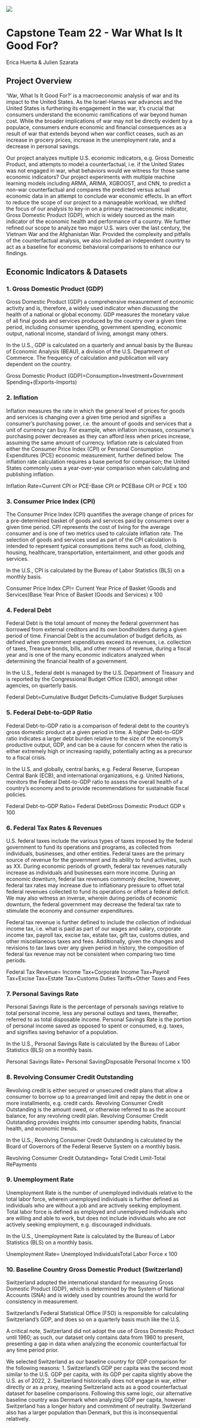 ![](America.gif.gif)
# Capstone Team 22 - War What Is It Good For?
Erica Huerta & Julien Szarata

## Project Overview
‘War, What Is It Good For?’ is a macroeconomic analysis of war and its impact to the United States. As the Israel-Hamas war advances and the United States is furthering its engagement in the war, it’s crucial that consumers understand the economic ramifications of war beyond human cost. While the broader implications of war may not be directly evident by a populace, consumers endure economic and financial consequences as a result of war that extends beyond when war conflict ceases, such as an increase in grocery prices, increase in the unemployment rate, and a decrease in personal savings. 

Our project analyzes multiple U.S. economic indicators, e.g. Gross Domestic Product, and attempts to model a counterfactual, i.e. if the United States was not engaged in war, what behaviors would we witness for those same economic indicators? Our project experiments with multiple machine learning models including ARMA, ARIMA, XGBOOST, and CNN, to predict a non-war counterfactual and compares the predicted versus actual economic data in an attempt to conclude war economic effects. In an effort to reduce the scope of our project to a manageable workload, we shifted the focus of our analysis to key-in on a primary macroeconomic indicator, Gross Domestic Product (GDP), which is widely sourced as the main indicator of the economic health and performance of a country. We further refined our scope to analyze two major U.S. wars over the last century, the Vietnam War and the Afghanistan War. Provided the complexity and pitfalls of the counterfactual analysis, we also included an independent country to act as a baseline for economic behavioral comparisons to enhance our findings. 

## Economic Indicators & Datasets

### 1. Gross Domestic Product (GDP)
Gross Domestic Product (GDP) a comprehensive measurement of economic activity and is, therefore, a widely used indicator when discussing the health of a national or global economy. GDP measures the monetary value of all final goods and services produced by the country over a given time period, including consumer spending, government spending, economic output, national income, standard of living, amongst many others. 

In the U.S., GDP is calculated on a quarterly and annual basis by the Bureau of Economic Analysis (BEAU), a division of the U.S. Department of Commerce. The frequency of calculation and publication will vary dependent on the country. 

Gross Domestic Product (GDP)=Consumption+Investment+Government Spending+(Exports-Imports)

### 2. Inflation
Inflation measures the rate in which the general level of prices for goods and services is changing over a given time period and signifies a consumer’s purchasing power, i.e. the amount of goods and services that a unit of currency can buy. For example, when inflation increases, consumer’s purchasing power decreases as they can afford less when prices increase, assuming the same amount of currency. 
Inflation rate is calculated from either the Consumer Price Index (CPI) or Personal Consumption Expenditures (PCE) economic measurement, further defined below. The inflation rate calculation requires a base period for comparison; the United States commonly uses a year-over-year comparison when calculating and publishing inflation. 

Inflation Rate=Current CPI or PCE-Base CPI or PCEBase CPI or PCE x 100

### 3. Consumer Price Index (CPI)
The Consumer Price Index (CPI) quantifies the average change of prices for a pre-determined basket of goods and services paid by consumers over a given time period. CPI represents the cost of living for the average consumer and is one of two metrics used to calculate inflation rate. The selection of goods and services used as part of the CPI calculation is intended to represent typical consumptions items such as food, clothing, housing, healthcare, transportation, entertainment, and other goods and services. 

In the U.S., CPI is calculated by the Bureau of Labor Statistics (BLS) on a monthly basis. 

Consumer Price Index CPI= Current Year Price of Basket (Goods and Services)Base Year Price of Basket (Goods and Services) x 100

### 4. Federal Debt
Federal Debt is the total amount of money the federal government has borrowed from external creditors and its own bondholders during a given period of time. Financial Debt is the accumulation of budget deficits, as defined when government expenditures exceed its revenues, i.e. collection of taxes, Treasure bonds, bills, and other means of revenue, during a fiscal year and is one of the many economic indicators analyzed when determining the financial health of a government. 

In the U.S., federal debt is managed by the U.S. Department of Treasury and is reported by the Congressional Budget Office (CBO), amongst other agencies, on quarterly basis.

Federal Debt=Cumulative Budget Deficits-Cumulative Budget Surpluses

### 5. Federal Debt-to-GDP Ratio
Federal Debt-to-GDP ratio is a comparison of federal debt to the country’s gross domestic product at a given period in time. A higher Debt-to-GDP ratio indicates a larger debt burden relative to the size of the economy’s productive output, GDP, and can be a cause for concern when the ratio is either extremely high or increasing rapidly, potentially acting as a precursor to a fiscal crisis.

In the U.S. and globally, central banks, e.g. Federal Reserve, European Central Bank (ECB), and international organizations, e.g. United Nations, monitors the Federal Debt-to-GDP ratio to assess the overall health of a country’s economy and to provide recommendations for sustainable fiscal policies. 

Federal Debt-to-GDP Ratio= Federal DebtGross Domestic Product GDP x 100

### 6. Federal Tax Rates & Revenues
U.S. federal taxes include the various types of taxes imposed by the federal government to fund its operations and programs, as collected from individuals, businesses, and other entities. Federal taxes are the primary source of revenue for the government and its ability to fund activities, such as XX. During economic periods of growth, federal tax revenues naturally increase as individuals and businesses earn more income. During an economic downturn, federal tax revenues commonly decline, however, federal tax rates may increase due to inflationary pressure to offset total federal revenues collected to fund its operations or offset a federal deficit. We may also witness an inverse, wherein during periods of economic downturn, the federal government may decrease the federal tax rate to stimulate the economy and consumer expenditures.

Federal tax revenue is further defined to include the collection of individual income tax, i.e. what is paid as part of our wages and salary, corporate income tax, payroll tax, excise tax, estate tax, gift tax, customs duties, and other miscellaneous taxes and fees. Additionally, given the changes and revisions to tax laws over any given period in history, the composition of federal tax revenue may not be consistent when comparing two time periods. 

Federal Tax Revenue= Income Tax+Corporate Income Tax+Payroll Tax+Excise Tax+Estate Tax+Customs Duties Tariffs+Other Taxes and Fees

### 7. Personal Savings Rate
Personal Savings Rate is the percentage of personals savings relative to total personal income, less any personal outlays and taxes, thereafter, referred to as total disposable income. Personal Savings Rate is the portion of personal income saved as opposed to spent or consumed, e.g. taxes, and signifies saving behavior of a population. 

In the U.S., Personal Savings Rate is calculated by the Bureau of Labor Statistics (BLS) on a monthly basis. 

Personal Savings Rate= Personal SavingDisposable Personal Income x 100

### 8. Revolving Consumer Credit Outstanding
Revolving credit is either secured or unsecured credit plans that allow a consumer to borrow up to a prearranged limit and repay the debt in one or more installments, e.g. credit cards. Revolving Consumer Credit Outstanding is the amount owed, or otherwise referred to as the account balance, for any revolving credit plan. Revolving Consumer Credit Outstanding provides insights into consumer spending habits, financial health, and economic trends. 

In the U.S., Revolving Consumer Credit Outstanding is calculated by the Board of Governors of the Federal Reserve System on a monthly basis. 

Revolving Consumer Credit Outstanding= Total Credit Limit-Total RePayments

### 9. Unemployment Rate
Unemployment Rate is the number of unemployed individuals relative to the total labor force, wherein unemployed individuals is further defined as individuals who are without a job and are actively seeking employment. Total labor force is defined as employed and unemployed individuals who are willing and able to work, but does not include individuals who are not actively seeking employment, e.g. discouraged individuals.

In the U.S., Unemployment Rate is calculated by the Bureau of Labor Statistics (BLS) on a monthly basis. 

Unemployment Rate= Unemployed IndividualsTotal Labor Force x 100

### 10. Baseline Country Gross Domestic Product (Switzerland)
Switzerland adopted the international standard for measuring Gross Domestic Product (GDP), which is determined by the System of National Accounts (SNA) and is widely used by countries around the world for consistency in measurement. 

Switzerland’s Federal Statistical Office (FSO) is responsible for calculating Switzerland’s GDP, and does so on a quarterly basis much like the U.S. 

A critical note, Switzerland did not adopt the use of Gross Domestic Product until 1960; as such, our dataset only contains data from 1960 to present, presenting a gap in data when analyzing the economic counterfactual for any time period prior. 

We selected Switzerland as our baseline country for GDP comparison for the following reasons: 1. Switzerland’s GDP per capita was the second most similar to the U.S. GDP per capita, with its GDP per capita slightly above the U.S. as of 2022, 2. Switzerland historically does not engage in war, either directly or as a proxy, meaning Switzerland acts as a good counterfactual dataset for baseline comparisons. Following this same logic, our alternative baseline country was Denmark when analyzing GDP per capita, however Switzerland has a longer history and commitment of neutrality. Switzerland also has a larger population than Denmark, but this is inconsequential relatively. 
